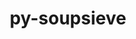 ---
title: "py-soupsieve"
layout: cache
categories: [package, v0.21.1]
meta: {"versions": ["2.4.1"], "compilers": ["apple-clang@=15.0.0", "gcc@=11.1.0", "gcc@=11.4.0", "gcc@=9.4.0", "oneapi@=2023.2.0"], "oss": ["ubuntu20.04", "ventura"], "platforms": ["darwin", "linux"], "targets": ["aarch64", "neoverse_v1", "ppc64le", "x86_64_v3"], "stacks": ["data-vis-sdk", "e4s", "e4s-neoverse_v1", "e4s-oneapi", "e4s-power", "ml-darwin-aarch64-mps", "root"], "num_specs": 13, "num_specs_by_stack": {"ml-darwin-aarch64-mps": 1, "root": 13, "e4s-neoverse_v1": 2, "e4s-power": 2, "data-vis-sdk": 2, "e4s": 3, "e4s-oneapi": 3}}
spec_details: [{"hash": "vjcyt6av5uuvq6gv5abzeslzoo3tpt4b", "compiler": "apple-clang@=15.0.0", "versions": ["2.4.1"], "os": "ventura", "platform": "darwin", "target": "aarch64", "variants": ["build_system=python_pip"], "stacks": ["ml-darwin-aarch64-mps", "root"], "size": "-", "tarball": "https://binaries.spack.io/releases/v0.21.1/build_cache/darwin-ventura-aarch64/apple-clang-15.0.0/py-soupsieve-2.4.1/darwin-ventura-aarch64-apple-clang-15.0.0-py-soupsieve-2.4.1-vjcyt6av5uuvq6gv5abzeslzoo3tpt4b.spack"}, {"hash": "y3xqm34m2yoxd6udhz5q7dy2a3eoenhj", "compiler": "gcc@=11.4.0", "versions": ["2.4.1"], "os": "ubuntu20.04", "platform": "linux", "target": "neoverse_v1", "variants": ["build_system=python_pip"], "stacks": ["e4s-neoverse_v1", "root"], "size": "-", "tarball": "https://binaries.spack.io/releases/v0.21.1/build_cache/linux-ubuntu20.04-neoverse_v1/gcc-11.4.0/py-soupsieve-2.4.1/linux-ubuntu20.04-neoverse_v1-gcc-11.4.0-py-soupsieve-2.4.1-y3xqm34m2yoxd6udhz5q7dy2a3eoenhj.spack"}, {"hash": "tayilqk6xcbxde6kh3elcu7yshsma7wy", "compiler": "gcc@=11.4.0", "versions": ["2.4.1"], "os": "ubuntu20.04", "platform": "linux", "target": "neoverse_v1", "variants": ["build_system=python_pip"], "stacks": ["e4s-neoverse_v1", "root"], "size": "-", "tarball": "https://binaries.spack.io/releases/v0.21.1/build_cache/linux-ubuntu20.04-neoverse_v1/gcc-11.4.0/py-soupsieve-2.4.1/linux-ubuntu20.04-neoverse_v1-gcc-11.4.0-py-soupsieve-2.4.1-tayilqk6xcbxde6kh3elcu7yshsma7wy.spack"}, {"hash": "425i6vo7gwaxkdrpl4t6fjjgjodm4x4p", "compiler": "gcc@=9.4.0", "versions": ["2.4.1"], "os": "ubuntu20.04", "platform": "linux", "target": "ppc64le", "variants": ["build_system=python_pip"], "stacks": ["root", "e4s-power"], "size": "-", "tarball": "https://binaries.spack.io/releases/v0.21.1/build_cache/linux-ubuntu20.04-ppc64le/gcc-9.4.0/py-soupsieve-2.4.1/linux-ubuntu20.04-ppc64le-gcc-9.4.0-py-soupsieve-2.4.1-425i6vo7gwaxkdrpl4t6fjjgjodm4x4p.spack"}, {"hash": "svfq6jmgng5sduksxbf3ja2kdso3xfcn", "compiler": "gcc@=9.4.0", "versions": ["2.4.1"], "os": "ubuntu20.04", "platform": "linux", "target": "ppc64le", "variants": ["build_system=python_pip"], "stacks": ["root", "e4s-power"], "size": "-", "tarball": "https://binaries.spack.io/releases/v0.21.1/build_cache/linux-ubuntu20.04-ppc64le/gcc-9.4.0/py-soupsieve-2.4.1/linux-ubuntu20.04-ppc64le-gcc-9.4.0-py-soupsieve-2.4.1-svfq6jmgng5sduksxbf3ja2kdso3xfcn.spack"}, {"hash": "3bhumhv3umb54ycyvngbc7lepr5reiiu", "compiler": "gcc@=11.1.0", "versions": ["2.4.1"], "os": "ubuntu20.04", "platform": "linux", "target": "x86_64_v3", "variants": ["build_system=python_pip"], "stacks": ["root", "data-vis-sdk"], "size": "-", "tarball": "https://binaries.spack.io/releases/v0.21.1/build_cache/linux-ubuntu20.04-x86_64_v3/gcc-11.1.0/py-soupsieve-2.4.1/linux-ubuntu20.04-x86_64_v3-gcc-11.1.0-py-soupsieve-2.4.1-3bhumhv3umb54ycyvngbc7lepr5reiiu.spack"}, {"hash": "4cdspphvtqiv5znkyyuwlmh2kwvztxgq", "compiler": "gcc@=11.1.0", "versions": ["2.4.1"], "os": "ubuntu20.04", "platform": "linux", "target": "x86_64_v3", "variants": ["build_system=python_pip"], "stacks": ["root", "data-vis-sdk"], "size": "-", "tarball": "https://binaries.spack.io/releases/v0.21.1/build_cache/linux-ubuntu20.04-x86_64_v3/gcc-11.1.0/py-soupsieve-2.4.1/linux-ubuntu20.04-x86_64_v3-gcc-11.1.0-py-soupsieve-2.4.1-4cdspphvtqiv5znkyyuwlmh2kwvztxgq.spack"}, {"hash": "wqiv5wcjnhq4bx5xi66ennjwo3o5d4wz", "compiler": "gcc@=11.4.0", "versions": ["2.4.1"], "os": "ubuntu20.04", "platform": "linux", "target": "x86_64_v3", "variants": ["build_system=python_pip"], "stacks": ["e4s", "root"], "size": "-", "tarball": "https://binaries.spack.io/releases/v0.21.1/build_cache/linux-ubuntu20.04-x86_64_v3/gcc-11.4.0/py-soupsieve-2.4.1/linux-ubuntu20.04-x86_64_v3-gcc-11.4.0-py-soupsieve-2.4.1-wqiv5wcjnhq4bx5xi66ennjwo3o5d4wz.spack"}, {"hash": "faiqayymbnu2jukvvkvqsgcztdydi2p2", "compiler": "gcc@=11.4.0", "versions": ["2.4.1"], "os": "ubuntu20.04", "platform": "linux", "target": "x86_64_v3", "variants": ["build_system=python_pip"], "stacks": ["e4s", "root"], "size": "-", "tarball": "https://binaries.spack.io/releases/v0.21.1/build_cache/linux-ubuntu20.04-x86_64_v3/gcc-11.4.0/py-soupsieve-2.4.1/linux-ubuntu20.04-x86_64_v3-gcc-11.4.0-py-soupsieve-2.4.1-faiqayymbnu2jukvvkvqsgcztdydi2p2.spack"}, {"hash": "6jqsosk3edwafbnaprhing2lbx3melan", "compiler": "gcc@=11.4.0", "versions": ["2.4.1"], "os": "ubuntu20.04", "platform": "linux", "target": "x86_64_v3", "variants": ["build_system=python_pip"], "stacks": ["e4s", "root"], "size": "-", "tarball": "https://binaries.spack.io/releases/v0.21.1/build_cache/linux-ubuntu20.04-x86_64_v3/gcc-11.4.0/py-soupsieve-2.4.1/linux-ubuntu20.04-x86_64_v3-gcc-11.4.0-py-soupsieve-2.4.1-6jqsosk3edwafbnaprhing2lbx3melan.spack"}, {"hash": "wsmabbqjh4rgw6vahifkguvhhlf4lhfm", "compiler": "oneapi@=2023.2.0", "versions": ["2.4.1"], "os": "ubuntu20.04", "platform": "linux", "target": "x86_64_v3", "variants": ["build_system=python_pip"], "stacks": ["root", "e4s-oneapi"], "size": "-", "tarball": "https://binaries.spack.io/releases/v0.21.1/build_cache/linux-ubuntu20.04-x86_64_v3/oneapi-2023.2.0/py-soupsieve-2.4.1/linux-ubuntu20.04-x86_64_v3-oneapi-2023.2.0-py-soupsieve-2.4.1-wsmabbqjh4rgw6vahifkguvhhlf4lhfm.spack"}, {"hash": "4y4tiyutvg2v2wufwnsfpvgla2khaknq", "compiler": "oneapi@=2023.2.0", "versions": ["2.4.1"], "os": "ubuntu20.04", "platform": "linux", "target": "x86_64_v3", "variants": ["build_system=python_pip"], "stacks": ["root", "e4s-oneapi"], "size": "-", "tarball": "https://binaries.spack.io/releases/v0.21.1/build_cache/linux-ubuntu20.04-x86_64_v3/oneapi-2023.2.0/py-soupsieve-2.4.1/linux-ubuntu20.04-x86_64_v3-oneapi-2023.2.0-py-soupsieve-2.4.1-4y4tiyutvg2v2wufwnsfpvgla2khaknq.spack"}, {"hash": "fvyxuu5br3arjqkqiqxpdo7e4pytydwn", "compiler": "oneapi@=2023.2.0", "versions": ["2.4.1"], "os": "ubuntu20.04", "platform": "linux", "target": "x86_64_v3", "variants": ["build_system=python_pip"], "stacks": ["root", "e4s-oneapi"], "size": "-", "tarball": "https://binaries.spack.io/releases/v0.21.1/build_cache/linux-ubuntu20.04-x86_64_v3/oneapi-2023.2.0/py-soupsieve-2.4.1/linux-ubuntu20.04-x86_64_v3-oneapi-2023.2.0-py-soupsieve-2.4.1-fvyxuu5br3arjqkqiqxpdo7e4pytydwn.spack"}]
---